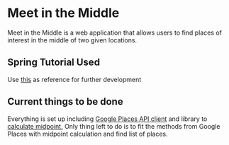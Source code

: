 # Meet in the Middle
Meet in the Middle is a web application that allows users to find places of interest
in the middle of two given locations.

## Spring Tutorial Used
Use [this](http://shengwangi.blogspot.com/2016/08/jersey-in-spring-boothello-world-example.html) as reference for further development

## Current things to be done
Everything is set up including [Google Places API client](https://github.com/windy1/google-places-api-java) and library to [calculate midpoint.](https://github.com/grumlimited/geocalc) Only thing left to do
is to fit the methods from Google Places with midpoint calculation and find list of places.